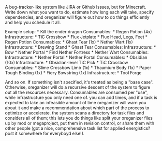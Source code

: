 A bug-tracker-like system like JIRA or Github Issues, but for Minecraft. Write down what you want to do, estimate how long each will take, specify dependencies, and oreganizer will figure out how to do things efficiently and help you schedule it all.

Example setup:
    * Kill the ender dragon
        Consumables:
            * Regen Potion (4x)
        Infrastructure:
            * TiC Crossbow
            * Flux Jetplate
            * Flux Head, Legs, Feet
    * Regen Potion
        Consumables:
            * Ghast Tear (1x)
            * Nether Wart (1x)
        Infrastructure:
            * Brewing Stand
    * Ghast Tear
        Consumables:
        Infrastructure:
            * Bow
            * Nether Portal
            * Find Nether Fortress
    * Nether Wart
        Consumables:
        Infrastructure:
            * Nether Portal
    * Nether Portal
        Consumables:
            * Obsidian (10x)
        Infrastructure:
            * Obsidian-level TiC Pick
    * TiC Crossbow
        Consumables:
            * Slime Crossbow Limb (1x)
            * Thaumium Body (1x)
            * Paper Tough Binding (1x)
            * Fiery Bowstring (1x)
        Infrastructure:
            * Tool Forge


And so on. If something isn't specified, it's treated as being a "base case". Otherwise, oreganizer will do a recursive descent of the system to figure out all the resources necessary. Consumables are consumed per "use", while infrastructure you only need one of. you can add times, and if a task is expected to take an infeasible amount of time oreganizer will warn you about it and make a recommendation about which part of the process to optimize or accelerate. the system scans a directory for task files and considers all of them; this lets you do things like split your oreganizer files up by mod or megaproject, put them in revision control, or share them with other people (got a nice, comprehensive task list for applied energistics? post it somewhere for everyboyd else!).
